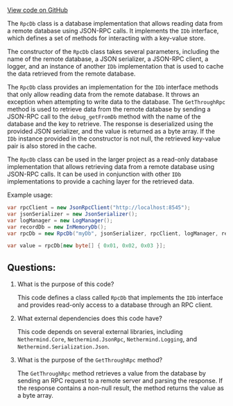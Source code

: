 [View code on GitHub](https://github.com/NethermindEth/nethermind/src/Nethermind/Nethermind.Db.Rpc/RpcDb.cs)

The `RpcDb` class is a database implementation that allows reading data from a remote database using JSON-RPC calls. It implements the `IDb` interface, which defines a set of methods for interacting with a key-value store. 

The constructor of the `RpcDb` class takes several parameters, including the name of the remote database, a JSON serializer, a JSON-RPC client, a logger, and an instance of another `IDb` implementation that is used to cache the data retrieved from the remote database. 

The `RpcDb` class provides an implementation for the `IDb` interface methods that only allow reading data from the remote database. It throws an exception when attempting to write data to the database. The `GetThroughRpc` method is used to retrieve data from the remote database by sending a JSON-RPC call to the `debug_getFromDb` method with the name of the database and the key to retrieve. The response is deserialized using the provided JSON serializer, and the value is returned as a byte array. If the `IDb` instance provided in the constructor is not null, the retrieved key-value pair is also stored in the cache.

The `RpcDb` class can be used in the larger project as a read-only database implementation that allows retrieving data from a remote database using JSON-RPC calls. It can be used in conjunction with other `IDb` implementations to provide a caching layer for the retrieved data. 

Example usage:

```csharp
var rpcClient = new JsonRpcClient("http://localhost:8545");
var jsonSerializer = new JsonSerializer();
var logManager = new LogManager();
var recordDb = new InMemoryDb();
var rpcDb = new RpcDb("myDb", jsonSerializer, rpcClient, logManager, recordDb);

var value = rpcDb[new byte[] { 0x01, 0x02, 0x03 }];
```
## Questions: 
 1. What is the purpose of this code?
    
    This code defines a class called `RpcDb` that implements the `IDb` interface and provides read-only access to a database through an RPC client.

2. What external dependencies does this code have?
    
    This code depends on several external libraries, including `Nethermind.Core`, `Nethermind.JsonRpc`, `Nethermind.Logging`, and `Nethermind.Serialization.Json`.

3. What is the purpose of the `GetThroughRpc` method?
    
    The `GetThroughRpc` method retrieves a value from the database by sending an RPC request to a remote server and parsing the response. If the response contains a non-null result, the method returns the value as a byte array.